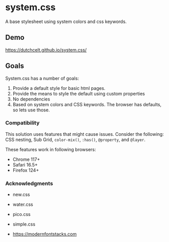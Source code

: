 # system.css

A base stylesheet using system colors and css keywords.

## Demo

https://dutchcelt.github.io/system.css/

## Goals

System.css has a number of goals:

1. Provide a default style for basic html pages.
2. Provide the means to style the default using custom properties
3. No dependencies
4. Based on system colors and CSS keywords. The browser has defaults, so lets use those.

### Compatibility

This solution uses features that might cause issues. Consider the following:  
CSS nesting, Sub Grid, `color-mix()`, `:has()`, `@property`, and `@layer`.

These features work in following browsers:

-   Chrome 117+
-   Safari 16.5+
-   Firefox 124+

### Acknowledgments

-   new.css
-   water.css
-   pico.css
-   simple.css

-   https://modernfontstacks.com

